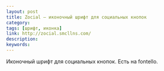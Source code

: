 ```yaml
---
layout: post
title: Zocial — иконочный шрифт для социальных кнопок
category:
tags: [шрифт, иконка]
link: http://zocial.smcllns.com/
description:
keywords:
---
```


<p>Иконочный шрифт для социальных кнопок. Есть на fontello.</p>

